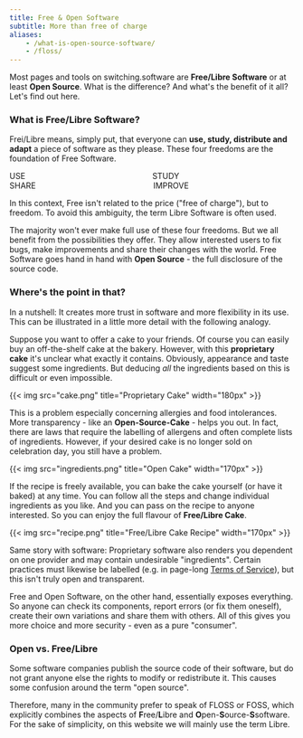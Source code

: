 ```yaml
---
title: Free & Open Software
subtitle: More than free of charge
aliases:
    - /what-is-open-source-software/
    - /floss/
---
```


Most pages and tools on switching.software are **Free/Libre Software** or at least **Open Source**. What is the difference? And what's the benefit of it all? Let's find out here.

### What is Free/Libre Software?

Frei/Libre means, simply put, that everyone can **use, study, distribute and adapt** a piece of software as they please. These four freedoms are the foundation of Free Software.

<p><div class="columns text-center">
    <div class="column col-4 col-ml-auto"><div class="toast toast-success">USE</div></div>
    <div class="column col-4 col-mr-auto"><div class="toast toast-success">STUDY</div></div>
</div>
<div class="columns text-center pt-2">
    <div class="column col-4 col-ml-auto"><div class="toast toast-success">SHARE</div></div>
    <div class="column col-4 col-mr-auto"><div class="toast toast-success">IMPROVE</div></div>
</div></p>

In this context, Free isn't related to the price ("free of charge"), but to freedom. To avoid this ambiguity, the term Libre Software is often used.

The majority won't ever make full use of these four freedoms. But we all benefit from the possibilities they offer. They allow interested users to fix bugs, make improvements and share their changes with the world. Free Software goes hand in hand with **Open Source** - the full disclosure of the source code.

### Where's the point in that?

In a nutshell: It creates more trust in software and more flexibility in its use. This can be illustrated in a little more detail with the following analogy.

Suppose you want to offer a cake to your friends. Of course you can easily buy an off-the-shelf cake at the bakery. However, with this **proprietary cake** it's unclear what exactly it contains. Obviously, appearance and taste suggest some ingredients. But deducing *all* the ingredients based on this is difficult or even impossible.

{{< img src="cake.png" title="Proprietary Cake" width="180px" >}}

This is a problem especially concerning allergies and food intolerances. More transparency - like an **Open-Source-Cake** - helps you out. In fact, there are laws that require the labelling of allergens and often complete lists of ingredients. However, if your desired cake is no longer sold on celebration day, you still have a problem.

{{< img src="ingredients.png" title="Open Cake" width="170px" >}}

If the recipe is freely available, you can bake the cake yourself (or have it baked) at any time. You can follow all the steps and change individual ingredients as you like. And you can pass on the recipe to anyone interested. So you can enjoy the full flavour of **Free/Libre Cake**.

{{< img src="recipe.png" title="Free/Libre Cake Recipe" width="170px"  >}}

Same story with software: Proprietary software also renders you dependent on one provider and may contain undesirable "ingredients". Certain practices must likewise be labelled (e.g. in page-long [Terms of Service][ToS]), but this isn't truly open and transparent.

Free and Open Software, on the other hand, essentially exposes everything. So anyone can check its components, report errors (or fix them oneself), create their own variations and share them with others. All of this gives you more choice and more security - even as a pure "consumer".

### Open vs. Free/Libre

Some software companies publish the source code of their software, but do not grant anyone else the rights to modify or redistribute it. This causes some confusion around the term "open source".

Therefore, many in the community prefer to speak of FLOSS or FOSS, which explicitly combines the aspects of **F**ree/**L**ibre and **O**pen-**S**ource-**S**software. For the sake of simplicity, on this website we will mainly use the term Libre.

[ToS]: https://en.wikipedia.org/wiki/Terms_of_service